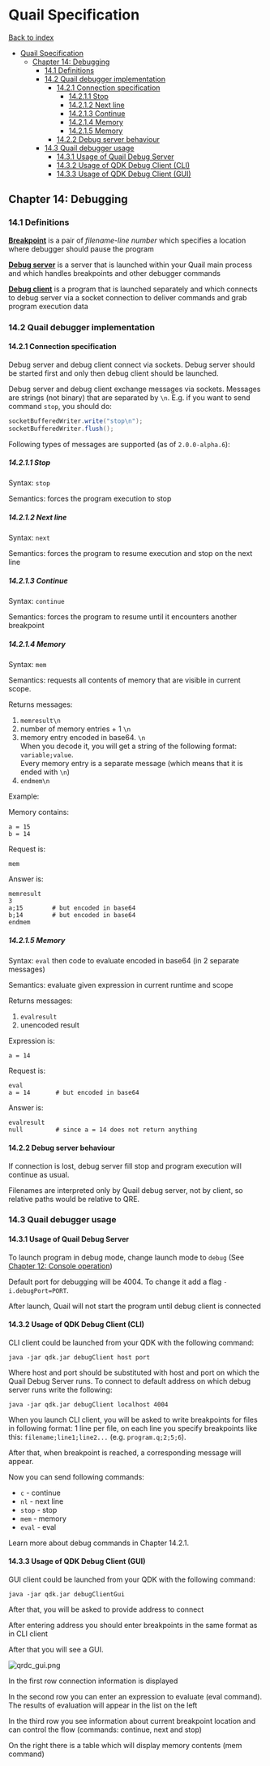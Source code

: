 # Quail Specification
[Back to index](index.md)

<!-- TOC -->
* [Quail Specification](#quail-specification)
  * [Chapter 14: Debugging](#chapter-14-debugging)
    * [14.1 Definitions](#141-definitions)
    * [14.2 Quail debugger implementation](#142-quail-debugger-implementation)
      * [14.2.1 Connection specification](#1421-connection-specification)
        * [14.2.1.1 Stop](#14211-stop)
        * [14.2.1.2 Next line](#14212-next-line)
        * [14.2.1.3 Continue](#14213-continue)
        * [14.2.1.4 Memory](#14214-memory)
        * [14.2.1.5 Memory](#14215-memory)
      * [14.2.2 Debug server behaviour](#1422-debug-server-behaviour)
    * [14.3 Quail debugger usage](#143-quail-debugger-usage)
      * [14.3.1 Usage of Quail Debug Server](#1431-usage-of-quail-debug-server)
      * [14.3.2 Usage of QDK Debug Client (CLI)](#1432-usage-of-qdk-debug-client-cli)
      * [14.3.3 Usage of QDK Debug Client (GUI)](#1433-usage-of-qdk-debug-client-gui)
<!-- TOC -->

## Chapter 14: Debugging

### 14.1 Definitions

**<u>Breakpoint</u>** is a pair of *filename*-*line number* which specifies a 
location where debugger should pause the program

**<u>Debug server</u>** is a server that is launched within your Quail main
process and which handles breakpoints and other debugger commands

**<u>Debug client</u>** is a program that is launched separately and which
connects to debug server via a socket connection to deliver commands and
grab program execution data

### 14.2 Quail debugger implementation

#### 14.2.1 Connection specification
Debug server and debug client connect via sockets. Debug server should be
started first and only then debug client should be launched.

Debug server and debug client exchange messages via sockets. Messages are
strings (not binary) that are separated by `\n`. E.g. if you want to send
command `stop`, you should do:
```java
socketBufferedWriter.write("stop\n");
socketBufferedWriter.flush();
```
Following types of messages are supported (as of `2.0.0-alpha.6`):

##### 14.2.1.1 Stop
Syntax: `stop`

Semantics: forces the program execution to stop

##### 14.2.1.2 Next line
Syntax: `next`

Semantics: forces the program to resume execution and stop on the next line

##### 14.2.1.3 Continue
Syntax: `continue`

Semantics: forces the program to resume until it encounters another breakpoint

##### 14.2.1.4 Memory
Syntax: `mem`

Semantics: requests all contents of memory that are visible in current scope.

Returns messages: 
1. `memresult\n`
2. number of memory entries + 1 `\n`
3. memory entry encoded in base64. `\n`<br>
   When you decode it, you will get a string of the following format:
   `variable;value`.<br>
   Every memory entry is a separate message
   (which means that it is ended with `\n`)
4. `endmem\n`

Example:

Memory contains:
```
a = 15
b = 14
```
Request is:
```
mem
```
Answer is:
```
memresult
3
a;15        # but encoded in base64
b;14        # but encoded in base64
endmem
```

##### 14.2.1.5 Memory
Syntax: `eval` then code to evaluate encoded in base64 (in 2 separate messages)

Semantics: evaluate given expression in current runtime and scope

Returns messages:
1. `evalresult`
2. unencoded result

Expression is:
```
a = 14
```
Request is:
```
eval
a = 14       # but encoded in base64
```
Answer is:
```
evalresult
null         # since a = 14 does not return anything
```

#### 14.2.2 Debug server behaviour
If connection is lost, debug server fill stop and program execution will
continue as usual.

Filenames are interpreted only by Quail debug server, not by client, so
relative paths would be relative to QRE.

### 14.3 Quail debugger usage

#### 14.3.1 Usage of Quail Debug Server
To launch program in debug mode, change launch mode to `debug` 
(See [Chapter 12: Console operation](chapter12.md))

Default port for debugging will be 4004. To change it add a flag 
`-i.debugPort=PORT`.

After launch, Quail will not start the program until debug client
is connected

#### 14.3.2 Usage of QDK Debug Client (CLI)
CLI client could be launched from your QDK with the following command:
```
java -jar qdk.jar debugClient host port
```
Where host and port should be substituted with host and port on which the
Quail Debug Server runs. To connect to default address on which debug 
server runs write the following:
```
java -jar qdk.jar debugClient localhost 4004
```
When you launch CLI client, you will be asked to write breakpoints for files
in following format: 1 line per file, on each line you specify breakpoints
like this: `filename;line1;line2...` (e.g. `program.q;2;5;6`).

After that, when breakpoint is reached, a corresponding message will appear.

Now you can send following commands:
- `c` - continue
- `nl` - next line
- `stop` - stop
- `mem` - memory
- `eval` - eval

Learn more about debug commands in Chapter 14.2.1. 

#### 14.3.3 Usage of QDK Debug Client (GUI)
GUI client could be launched from your QDK with the following command:
```
java -jar qdk.jar debugClientGui
```
After that, you will be asked to provide address to connect

After entering address you should enter breakpoints in the same format as
in CLI client

After that you will see a GUI. 

![qrdc_gui.png](fig/c14/qrdc_gui.png)

In the first row connection information is displayed

In the second row you can enter an expression to evaluate (eval command).
The results of evaluation will appear in the list on the left

In the third row you see information about current breakpoint location
and can control the flow (commands: continue, next and stop)

On the right there is a table which will display memory contents (mem command)
